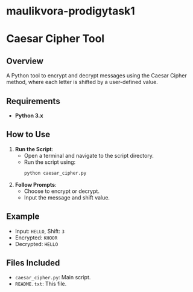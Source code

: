 # maulikvora-prodigytask1
# Caesar Cipher Tool

## Overview
A Python tool to encrypt and decrypt messages using the Caesar Cipher method, where each letter is shifted by a user-defined value.

## Requirements
- **Python 3.x**

## How to Use
1. **Run the Script**:
   - Open a terminal and navigate to the script directory.
   - Run the script using:
     ```bash
     python caesar_cipher.py
     ```
2. **Follow Prompts**:
   - Choose to encrypt or decrypt.
   - Input the message and shift value.

## Example
- Input: `HELLO`, Shift: `3`
- Encrypted: `KHOOR`
- Decrypted: `HELLO`

## Files Included
- `caesar_cipher.py`: Main script.
- `README.txt`: This file.
